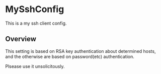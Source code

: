 # MySshConfig
This is a my ssh client config.

## Overview
This setting is based on RSA key authentication about determined hosts, and the otherwise are based on password(etc) authentication.

Plsease use it unsolicitously.

